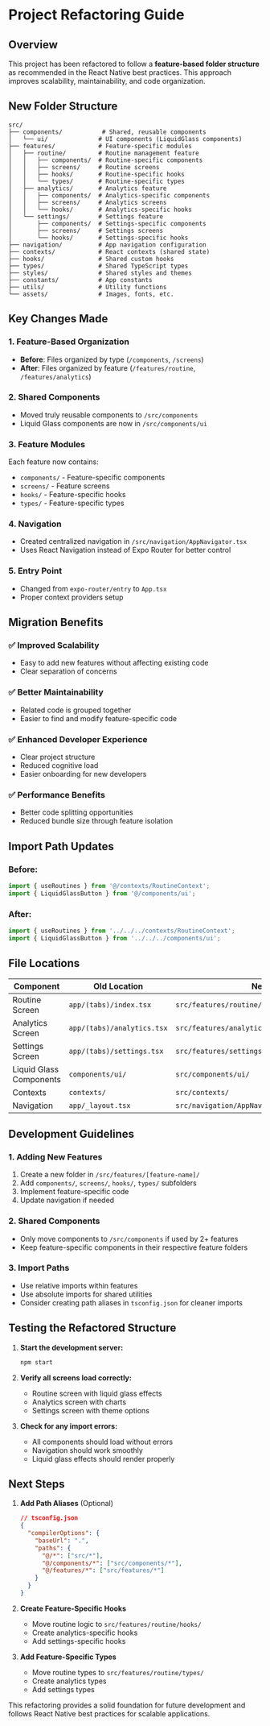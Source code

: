 # Project Refactoring Guide

## Overview
This project has been refactored to follow a **feature-based folder structure** as recommended in the React Native best practices. This approach improves scalability, maintainability, and code organization.

## New Folder Structure

```
src/
├── components/           # Shared, reusable components
│   └── ui/              # UI components (LiquidGlass components)
├── features/            # Feature-specific modules
│   ├── routine/         # Routine management feature
│   │   ├── components/  # Routine-specific components
│   │   ├── screens/     # Routine screens
│   │   ├── hooks/       # Routine-specific hooks
│   │   └── types/       # Routine-specific types
│   ├── analytics/       # Analytics feature
│   │   ├── components/  # Analytics-specific components
│   │   ├── screens/     # Analytics screens
│   │   └── hooks/       # Analytics-specific hooks
│   └── settings/        # Settings feature
│       ├── components/  # Settings-specific components
│       ├── screens/     # Settings screens
│       └── hooks/       # Settings-specific hooks
├── navigation/          # App navigation configuration
├── contexts/            # React contexts (shared state)
├── hooks/               # Shared custom hooks
├── types/               # Shared TypeScript types
├── styles/              # Shared styles and themes
├── constants/           # App constants
├── utils/               # Utility functions
└── assets/              # Images, fonts, etc.
```

## Key Changes Made

### 1. **Feature-Based Organization**
- **Before**: Files organized by type (`/components`, `/screens`)
- **After**: Files organized by feature (`/features/routine`, `/features/analytics`)

### 2. **Shared Components**
- Moved truly reusable components to `/src/components`
- Liquid Glass components are now in `/src/components/ui`

### 3. **Feature Modules**
Each feature now contains:
- `components/` - Feature-specific components
- `screens/` - Feature screens
- `hooks/` - Feature-specific hooks
- `types/` - Feature-specific types

### 4. **Navigation**
- Created centralized navigation in `/src/navigation/AppNavigator.tsx`
- Uses React Navigation instead of Expo Router for better control

### 5. **Entry Point**
- Changed from `expo-router/entry` to `App.tsx`
- Proper context providers setup

## Migration Benefits

### ✅ **Improved Scalability**
- Easy to add new features without affecting existing code
- Clear separation of concerns

### ✅ **Better Maintainability**
- Related code is grouped together
- Easier to find and modify feature-specific code

### ✅ **Enhanced Developer Experience**
- Clear project structure
- Reduced cognitive load
- Easier onboarding for new developers

### ✅ **Performance Benefits**
- Better code splitting opportunities
- Reduced bundle size through feature isolation

## Import Path Updates

### Before:
```typescript
import { useRoutines } from '@/contexts/RoutineContext';
import { LiquidGlassButton } from '@/components/ui';
```

### After:
```typescript
import { useRoutines } from '../../../contexts/RoutineContext';
import { LiquidGlassButton } from '../../../components/ui';
```

## File Locations

| Component | Old Location | New Location |
|-----------|-------------|--------------|
| Routine Screen | `app/(tabs)/index.tsx` | `src/features/routine/screens/RoutineScreen.tsx` |
| Analytics Screen | `app/(tabs)/analytics.tsx` | `src/features/analytics/screens/AnalyticsScreen.tsx` |
| Settings Screen | `app/(tabs)/settings.tsx` | `src/features/settings/screens/SettingsScreen.tsx` |
| Liquid Glass Components | `components/ui/` | `src/components/ui/` |
| Contexts | `contexts/` | `src/contexts/` |
| Navigation | `app/_layout.tsx` | `src/navigation/AppNavigator.tsx` |

## Development Guidelines

### 1. **Adding New Features**
1. Create a new folder in `/src/features/[feature-name]/`
2. Add `components/`, `screens/`, `hooks/`, `types/` subfolders
3. Implement feature-specific code
4. Update navigation if needed

### 2. **Shared Components**
- Only move components to `/src/components` if used by 2+ features
- Keep feature-specific components in their respective feature folders

### 3. **Import Paths**
- Use relative imports within features
- Use absolute imports for shared utilities
- Consider creating path aliases in `tsconfig.json` for cleaner imports

## Testing the Refactored Structure

1. **Start the development server:**
   ```bash
   npm start
   ```

2. **Verify all screens load correctly:**
   - Routine screen with liquid glass effects
   - Analytics screen with charts
   - Settings screen with theme options

3. **Check for any import errors:**
   - All components should load without errors
   - Navigation should work smoothly
   - Liquid glass effects should render properly

## Next Steps

1. **Add Path Aliases** (Optional)
   ```json
   // tsconfig.json
   {
     "compilerOptions": {
       "baseUrl": ".",
       "paths": {
         "@/*": ["src/*"],
         "@/components/*": ["src/components/*"],
         "@/features/*": ["src/features/*"]
       }
     }
   }
   ```

2. **Create Feature-Specific Hooks**
   - Move routine logic to `src/features/routine/hooks/`
   - Create analytics-specific hooks
   - Add settings-specific hooks

3. **Add Feature-Specific Types**
   - Move routine types to `src/features/routine/types/`
   - Create analytics types
   - Add settings types

This refactoring provides a solid foundation for future development and follows React Native best practices for scalable applications.
